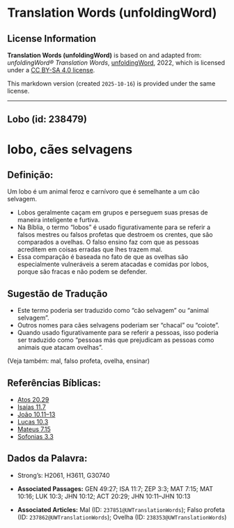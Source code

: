 # Translation Words (unfoldingWord)

## License Information

**Translation Words (unfoldingWord)** is based on and adapted from: _unfoldingWord® Translation Words_, [unfoldingWord](https://unfoldingword.org/utw), 2022, which is licensed under a [CC BY-SA 4.0 license](https://creativecommons.org/licenses/by-sa/4.0/legalcode.en).

This markdown version (created `2025-10-16`) is provided under the same license.



--------------------------------

## Lobo (id: 238479)

lobo, cães selvagens
====================

Definição:
----------

Um lobo é um animal feroz e carnívoro que é semelhante a um cão selvagem.

* Lobos geralmente caçam em grupos e perseguem suas presas de maneira inteligente e furtiva.
* Na Bíblia, o termo “lobos” é usado figurativamente para se referir a falsos mestres ou falsos profetas que destroem os crentes, que são comparados a ovelhas. O falso ensino faz com que as pessoas acreditem em coisas erradas que lhes trazem mal.
* Essa comparação é baseada no fato de que as ovelhas são especialmente vulneráveis a serem atacadas e comidas por lobos, porque são fracas e não podem se defender.

Sugestão de Tradução
--------------------

* Este termo poderia ser traduzido como “cão selvagem” ou “animal selvagem”.
* Outros nomes para cães selvagens poderiam ser “chacal” ou “coiote”.
* Quando usado figurativamente para se referir a pessoas, isso poderia ser traduzido como “pessoas más que prejudicam as pessoas como animais que atacam ovelhas”.

(Veja também: mal, falso profeta, ovelha, ensinar)

Referências Bíblicas:
---------------------

* [Atos 20\.29](https://ref.ly/Acts20:29)
* [Isaías 11\.7](https://ref.ly/Isa11:7)
* [João 10\.11–13](https://ref.ly/John10:11-John10:13)
* [Lucas 10\.3](https://ref.ly/Luke10:3)
* [Mateus 7\.15](https://ref.ly/Matt7:15)
* [Sofonias 3\.3](https://ref.ly/Zeph3:3)

Dados da Palavra:
-----------------

* Strong’s: H2061, H3611, G30740

* **Associated Passages:** GEN 49:27; ISA 11:7; ZEP 3:3; MAT 7:15; MAT 10:16; LUK 10:3; JHN 10:12; ACT 20:29; JHN 10:11–JHN 10:13
* **Associated Articles:** Mal (ID: `237851@UWTranslationWords`); Falso profeta (ID: `237862@UWTranslationWords`); Ovelha (ID: `238353@UWTranslationWords`)

